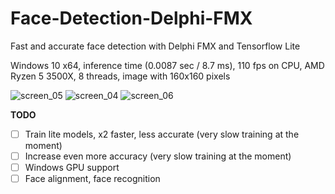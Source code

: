# Face-Detection-Delphi-FMX
Fast and accurate face detection with Delphi FMX and Tensorflow Lite

Windows 10 x64, inference time (0.0087 sec / 8.7 ms), 110 fps on CPU, AMD Ryzen 5 3500X, 8 threads, image with 160x160 pixels

![screen_05](https://user-images.githubusercontent.com/66531939/187113401-51faa75d-6b0d-4078-99e6-9c0af1a3b969.jpg)
![screen_04](https://user-images.githubusercontent.com/66531939/187112313-51a6532f-2af3-4449-afb3-61228b092b78.jpg)
![screen_06](https://user-images.githubusercontent.com/66531939/187872647-7604e0e7-57cc-4554-8f2f-9434178db890.jpg)


<b>TODO</b>
- [ ] Train lite models, x2 faster, less accurate (very slow training at the moment)
- [ ] Increase even more accuracy (very slow training at the moment)
- [ ] Windows GPU support
- [ ] Face alignment, face recognition
